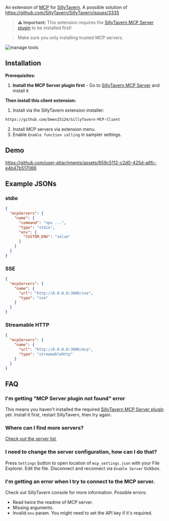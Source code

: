 An extension of [MCP](https://modelcontextprotocol.io/introduction) for [SillyTavern](https://docs.sillytavern.app/). A possible solution of https://github.com/SillyTavern/SillyTavern/issues/3335

> **⚠️ Important:** This extension requires the [SillyTavern MCP Server plugin](https://github.com/bmen25124/SillyTavern-MCP-Server) to be installed first!

> Make sure you only installing trusted MCP servers.

![manage tools](images/manage_tools.png)

## Installation

**Prerequisites:**
1. **Install the MCP Server plugin first** - Go to [SillyTavern MCP Server](https://github.com/bmen25124/SillyTavern-MCP-Server) and install it

**Then install this client extension:**
1. Install via the SillyTavern extension installer:

```txt
https://github.com/bmen25124/SillyTavern-MCP-Client
```
2. Install MCP servers via extension menu.
3. Enable `Enable function calling` in sampler settings.

## Demo

https://github.com/user-attachments/assets/659c5112-c2d0-425d-a6fc-e4b47b517066

## Example JSONs

### stdio
```json
{
  "mcpServers": {
    "name": {
      "command": "npx ...",
      "type": "stdio",
      "env": {
        "CUSTOM_ENV": "value"
      }
    }
  }
}
```

### SSE
```json
{
  "mcpServers": {
    "name": {
      "url": "http://0.0.0.0:3000/sse",
      "type": "sse"
    }
  }
}
```

### Streamable HTTP
```json
{
  "mcpServers": {
    "name": {
      "url": "http://0.0.0.0:3000/mcp",
      "type": "streamableHttp"
    }
  }
}
```

## FAQ

### I'm getting "MCP Server plugin not found" error
This means you haven't installed the required [SillyTavern MCP Server plugin](https://github.com/bmen25124/SillyTavern-MCP-Server) yet. Install it first, restart SillyTavern, then try again.

### Where can I find more servers?
[Check out the server list](https://github.com/punkpeye/awesome-mcp-servers).

### I need to change the server configuration, how can I do that?
Press `Settings` button to open location of `mcp_settings.json` with your File Explorer. Edit the file. Disconnect and reconnect via `Enable Server` tickbox.

### I'm getting an error when I try to connect to the MCP server.
Check out SillyTavern console for more information. Possible errors:
- Read twice the readme of MCP server.
- Missing arguments.
- Invalid `env` param. You might need to set the API key if it's required.

